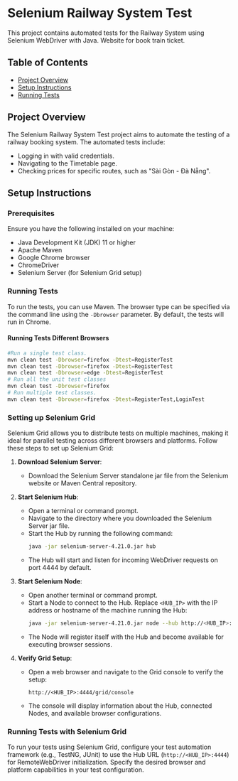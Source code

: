 # Selenium Railway System Test

This project contains automated tests for the Railway System using Selenium WebDriver with Java. Website for book train
ticket.

## Table of Contents

- [Project Overview](#project-overview)
- [Setup Instructions](#setup-instructions)
- [Running Tests](#running-tests)

## Project Overview

The Selenium Railway System Test project aims to automate the testing of a railway booking system. The automated tests
include:

- Logging in with valid credentials.
- Navigating to the Timetable page.
- Checking prices for specific routes, such as "Sài Gòn - Đà Nẵng".

## Setup Instructions

### Prerequisites

Ensure you have the following installed on your machine:

- Java Development Kit (JDK) 11 or higher
- Apache Maven
- Google Chrome browser
- ChromeDriver
- Selenium Server (for Selenium Grid setup)

### Running Tests

To run the tests, you can use Maven. The browser type can be specified via the command line using the `-Dbrowser`
parameter. By default, the tests will run in Chrome.

#### Running Tests Different Browsers

```sh
#Run a single test class.
mvn clean test -Dbrowser=firefox -Dtest=RegisterTest
mvn clean test -Dbrowser=firefox -Dtest=RegisterTest
mvn clean test -Dbrowser=edge -Dtest=RegisterTest
# Run all the unit test classes
mvn clean test -Dbrowser=firefox
# Run multiple test classes.
mvn clean test -Dbrowser=firefox -Dtest=RegisterTest,LoginTest
```

### Setting up Selenium Grid

Selenium Grid allows you to distribute tests on multiple machines, making it ideal for parallel testing across different
browsers and platforms. Follow these steps to set up Selenium Grid:

1. **Download Selenium Server**:
    - Download the Selenium Server standalone jar file from the Selenium website or Maven Central repository.

2. **Start Selenium Hub**:
    - Open a terminal or command prompt.
    - Navigate to the directory where you downloaded the Selenium Server jar file.
    - Start the Hub by running the following command:
      ```sh
      java -jar selenium-server-4.21.0.jar hub
      ```
    - The Hub will start and listen for incoming WebDriver requests on port 4444 by default.

3. **Start Selenium Node**:
    - Open another terminal or command prompt.
    - Start a Node to connect to the Hub. Replace `<HUB_IP>` with the IP address or hostname of the machine running the
      Hub:
      ```sh
      java -jar selenium-server-4.21.0.jar node --hub http://<HUB_IP>:4444
      ```
    - The Node will register itself with the Hub and become available for executing browser sessions.

4. **Verify Grid Setup**:
    - Open a web browser and navigate to the Grid console to verify the setup:
      ```
      http://<HUB_IP>:4444/grid/console
      ```
    - The console will display information about the Hub, connected Nodes, and available browser configurations.

### Running Tests with Selenium Grid

To run your tests using Selenium Grid, configure your test automation framework (e.g., TestNG, JUnit) to use the Hub
URL (`http://<HUB_IP>:4444`) for RemoteWebDriver initialization. Specify the desired browser and platform capabilities
in your test configuration.
